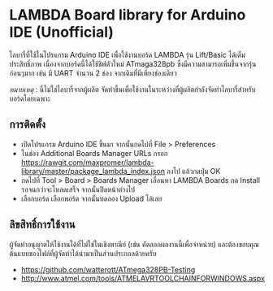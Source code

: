 # LAMBDA Board library for Arduino IDE (Unofficial)
ไลบารี่ที่ใช้ในโปรแกรม Arduino IDE เพื่อใช้งานบอร์ด LAMBDA รุ่น Lift/Basic ได้เต็มประสิทธิ์ภาพ เนื่องจากบอร์ดนี้ได้ใช้ชิฟตัวใหม่ ATmaga328pb ซึ่งมีความสามารถเพิ่มขึ้นจากรุ่นก่อนๆมาก เช่น มี  UART จำนวน 2 ช่อง จากเดิมที่มีเพียงช่องเดียว

*หมายเหตุ* : นี่ไม่ใช่ไลบารี่จากผู้ผลิต จัดทำขึ้นเพื่อใช้งานในระหว่างที่ผู้ผลิตกำลังจัดทำไลบารี่สำหรับบอร์ดโดยเฉพาะ

## การติดตั้ง
* เปิดโปรแกรม Arduino IDE ขึ้นมา จากนั้นกดไปที่ File > Preferences 
* ในช่อง Additional Boards Manager URLs กรอก https://rawgit.com/maxpromer/lambda-library/master/package_lambda_index.json ลงไป แล้วกดปุ่ม OK
* กดไปที่ Tool > Board > Boards Manager เลื่อนหา LAMBDA Boards กด Install รอจนกว่าจะโหลดเสร็จ จากนั้นปิดหน้าต่างไป
* เลือกบอร์ด เลือกพอร์ต จากนั้นทดลอง Upload ได้เลย

## ลิขสิทธิ์การใช้งาน
ผู้จัดทำอนุญาตให้ใช้งานได้ที่ไม่ใช่ในเชิงพาณีย์ (เช่น คัดลอกผลงานนี้เพื่อจำหน่าย) และต้องขอบคุณต้นแบบของไฟล์ที่ผู้จัดทำได้นำมาเป็นส่วนประกอลด้วยครับ
* https://github.com/watterott/ATmega328PB-Testing
* http://www.atmel.com/tools/ATMELAVRTOOLCHAINFORWINDOWS.aspx
